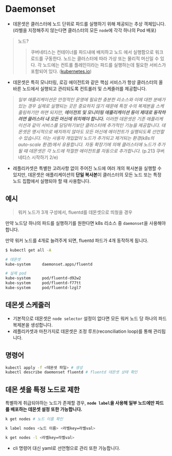 # Daemonset

- 데몬셋은 클러스터에 노드 단위로 파드를 실행하기 위해 제공되는 추상 객체입니다. (라벨을 지정해주지 않는다면 클러스터의 모든 `node`에 각각 하나의 Pod 배포)

> 노드?
>> 쿠버네티스는 컨테이너를 파드내에 배치하고 노드 에서 실행함으로 워크로드를 구동한다. 노드는 클러스터에 따라 가상 또는 물리적 머신일 수 있다. 각 노드에는 컨트롤 플레인이라는 파드를 실행하는데 필요한 서비스가 포함되어 있다. ([kubernetes.io](https://kubernetes.io/ko/docs/concepts/architecture/nodes/))

- 데몬셋은 특히 모니터링, 로깅 에이전트와 같은 핵심 서비스가 항상 클러스터의 올바른 노드에서 실행되고 관리되도록 컨트롤러 및 스케줄러를 제공합니다.

> *일부 애플리케이션은 안정적인 운영에 필요한 충분한 리소스와 이에 대한 분배가 있는 경우 실제로 실행되는 곳은 중요하지 않기 때문에 특정 수의 복제본을 스케줄링하기만 하면 되지만, **에이전트 및 모니터링 애플리케이션 등이 제대로 동작하려면 클러스터 내 모든 머신에 위치해야 합니다.** 이러한 데몬셋은 기존 애플리케이션과 같이 서비스를 담당하기보단 클러스터에 추가적인 기능을 제공합니다. 데몬셋은 명시적으로 배치하지 않아도 모든 머신에 에이전트가 실행되도록 선언할 수 있습니다. 이는 사용자 개입없이 노드가 추가되고 제거되는 환경(k8s의 auto-scale 환경)에서 유용합니다. 자동 확장기에 의해 클러스터에 노드가 추가될 때 데몬셋은 각 노드에 적절한 에이전트를 자동으로 추가합니다.* (p.213 쿠버네티스 시작하기 2/e)

- 레플리카셋은 특별한 고려사항 없이 주어진 노드에 여러 개의 복사본을 실행할 수 있지만, 데몬셋은 애플리케이션의 **단일 복사본**이 클러스터의 모든 노드 또는 특정 노드 집합에서 실행되야 할 때 사용합니다.

## 예시
> 워커 노드가 3개 구성에서, fluentd를 데몬셋으로 띄웠을 경우

만약 노드당 하나의 파드를 실행하기를 원한다면 k8s 리소스 중 `daemonset`을 사용해야합니다.

만약 워커 노드를 4개로 늘려주게 되면, fluentd 파드가 4개 동작하게 됩니다.

```bash
$ kubectl get all -A

# 데몬셋
kube-system     daemonset.apps/fluentd                                           3         3         3       3            3           <none>                                     6d

# 실제 pod
kube-system     pod/fluentd-d92w2                                               1/1     Running     0          6d
kube-system     pod/fluentd-f77tt                                               1/1     Running     0          6d
kube-system     pod/fluentd-lzgl7                                               1/1     Running     0          6d
```

## 데몬셋 스케줄러

- 기본적으로 데몬셋은 `node selector` 설정이 없다면 모든 워커 노드 당 하나의 파드 복제본을 생성합니다.
- 레플리카셋과 마찬가지로 데몬셋은 조정 루프(reconciliation loop)를 통해 관리됩니다.

 ## 명령어

```bash
kubectl apply -f <데몬셋 파일> # 생성
kubectl describe daemonset fluentd # fluentd 데몬셋 상태 확인
```

## 데몬 셋을 특정 노드로 제한

특별하게 취급되야하는 노드가 존재할 경우, **`node label`을 사용해 일부 노드에만 파드를 배포하는 데몬셋 설정 또한 가능합니다.** 

```bash
k get nodes # 노드 이름 확인

k label nodes <노드 이름> <라벨key=라벨val>

k get nodes -l <라벨key=라벨val>
```

- cli 명령어 대신 yaml로 선언형으로 관리 또한 가능합니다. 